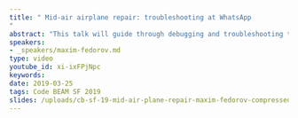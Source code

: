 ```yaml
---
title: " Mid-air airplane repair: troubleshooting at WhatsApp
"
abstract: "This talk will guide through debugging and troubleshooting techniques used at WhatsApp. Maxim will share a few case studies, explain monitoring, introspection, performance analysis, and tools."
speakers:
- _speakers/maxim-fedorov.md
type: video
youtube_id: xi-ixFPjNpc
keywords: 
date: 2019-03-25
tags: Code BEAM SF 2019
slides: /uploads/cb-sf-19-mid-air-plane-repair-maxim-fedorov-compressed.pdf
---
```

